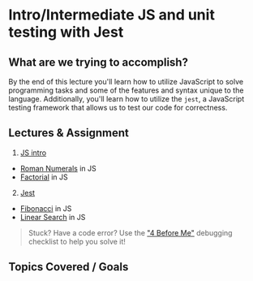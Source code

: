 # Intro/Intermediate JS and unit testing with Jest

## What are we trying to accomplish?

By the end of this lecture you'll learn how to utilize JavaScript to solve programming tasks and some of the features and syntax unique to the language. Additionally, you'll learn how to utilize the `jest`, a JavaScript testing framework that allows us to test our code for correctness.

## Lectures & Assignment

1. [JS intro](./1-js-intro-to-intermediate.md)

- [Roman Numerals](https://github.com/Code-Platoon-Assignments/algo-roman-numerals) in JS
- [Factorial](https://github.com/Code-Platoon-Assignments/algo-factorial) in JS

2. [Jest](./2-jest-and-testing.md)

- [Fibonacci](https://classroom.google.com/c/NjEyMzM5MTczMDQ4/a/NjEyNjM5NzI4MTcy/details) in JS
- [Linear Search](https://classroom.google.com/c/NjEyMzM5MTczMDQ4/a/NjEyNjM5OTg3OTk4/details) in JS

> Stuck? Have a code error? Use the ["4 Before Me"](https://docs.google.com/document/d/1nseOs5oabYBKNHfwJZNAR7GlU0zkZxNagsw63AD7XV0/edit) debugging checklist to help you solve it!

## Topics Covered / Goals
